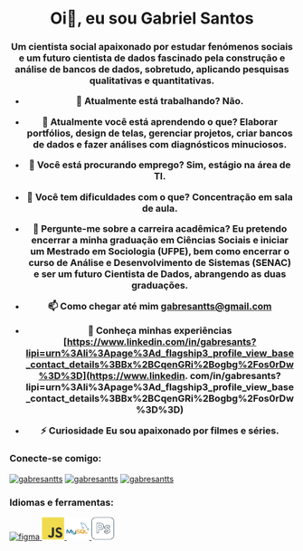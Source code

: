 <h1 align="center">Oi👋, eu sou Gabriel Santos</h1>
<h3 align="center">Um cientista social apaixonado por estudar fenómenos sociais e um futuro cientista de dados fascinado pela construção e análise de bancos de dados, sobretudo, aplicando pesquisas qualitativas e quantitativas. </ h3>

- 🔭 Atualmente está trabalhando? **Não.**

- 🌱 Atualmente você está aprendendo o que? **Elaborar portfólios, design de telas, gerenciar projetos, criar bancos de dados e fazer análises com diagnósticos minuciosos.**

- 👯 Você está procurando emprego? **Sim, estágio na área de TI.**

- 🤝 Você tem dificuldades com o que? **Concentração em sala de aula.**

- 💬 Pergunte-me sobre a carreira acadêmica? **Eu pretendo encerrar a minha graduação em Ciências Sociais e iniciar um Mestrado em Sociologia (UFPE), bem como encerrar o curso de Análise e Desenvolvimento de Sistemas (SENAC) e ser um futuro Cientista de Dados, abrangendo as duas graduações.**

- 📫 Como chegar até mim **gabresantts@gmail.com**

- 📄 Conheça minhas experiências [https://www.linkedin.com/in/gabresants?lipi=urn%3Ali%3Apage%3Ad_flagship3_profile_view_base_contact_details%3BBx%2BCqenGRi%2Bogbg%2Fos0rDw%3D%3D](https://www.linkedin. com/in/gabresants?lipi=urn%3Ali%3Apage%3Ad_flagship3_profile_view_base_contact_details%3BBx%2BCqenGRi%2Bogbg%2Fos0rDw%3D%3D)

- ⚡ Curiosidade **Eu sou apaixonado por filmes e séries.**

<h3 align="left">Conecte-se comigo:</h3>
<p align="left">
<a href="https://linkedin.com/in/gabresants" target=" em branco"><img align="center" src="https://raw.githubusercontent.com/rahuldkjain/github-profile-readme-generator/master/src/images/icons/Social/linked-in-alt.svg " alt="gabresantts" altura="30" largura="40" /></a>
<a href="https://instagram.com/gabresantts" target="blank"><img align="center" src="https://raw.githubusercontent.com/rahuldkjain/github-profile-readme-generator/master/src/images/icons/Social/instagram.svg" alt="gabresantts" height="30" width="40" /></a>
<a href="https://discord.gg/gabresantts" target="blank"><img align="center" src="https://raw.githubusercontent. com/rahuldkjain/github-profile-readme-generator/master/src/images/icons/Social/discord.svg" alt="gabresantts" altura="30" largura="40" /></a>
</p >

<h3 align="left">Idiomas e ferramentas:</h3>
<p align="left"> <a href="https://www.figma.com/" target="_blank" rel="noreferrer"> <img src="https://www.vectorlogo.zone/logos/figma/figma-icon.svg" alt="figma" width="40" height="40"/> </a> <a href="https://developer.mozilla.org/en-US/docs/Web/JavaScript" target="_blank" rel="noreferrer"> <img src="https://raw.githubusercontent.com/devicons/devicon/master/icons/javascript/javascript-original.svg" alt="javascript" width="40" height="40"/> </a> <a href="https://www.mysql.com/" target="_blank" rel="noreferrer"> <img src="https://raw.githubusercontent.com/devicons/devicon/master/icons/mysql/mysql-original-wordmark.svg" alt="mysql" width="40" height="40"/> </a> <a href="https://www.photoshop.com/en" target="_blank" rel="noreferrer"> <img src="https://raw.githubusercontent.com/devicons/devicon/master/icons/photoshop/photoshop-line.svg" alt="photoshop" width="40" height="40"/> </a> </p>

